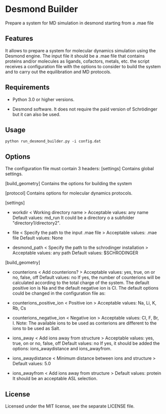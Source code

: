 # Desmond Builder
 Prepare a system for MD simulation in desmond starting from a .mae file

## Features

It allows to prepare a system for molecular dynamics simulation using the
Desmond engine. The input file it should be a .mae file that contains proteins
and/or molecules as ligands, cofactors, metals, etc.
the script receives a configuration file with the options to consider to build 
the system and to carry out the equilibration and MD protocols.

## Requirements

* Python 3.0 or higher versions.

* Desmond software. 
It does not require the paid version of Schrödinger but it can also be used.

## Usage

```
python run_desmond_builder.py -i config.dat
```

## Options

The configuration file must contain 3 headers:
[settings]
Contains global settings.

[build_geometry]
Contains the options for building the system

[protocol]
Contains options for molecular dynamics protocols.

[settings]
* workdir < Working directory name >
Acceptable values: any name
Default values: md_run
It could be a directory o a subfolder "directory1/directory2".

* file < Specify the path to the input .mae file >
Acceptable values: .mae file
Default values: None

* desmond_path < Specify the path to the schrodinger installation >
Acceptable values: any path
Default values: $SCHRODINGER

[build_geometry]
* counterions < Add counterions? >
Acceptable values: yes, true, on or no, false, off
Default values: no
If yes, the number of counterions will be calculated according to the
total charge of the system.
The default positive ion is Na and the default negative ion is Cl.
The default options could be changed in the configuration file as:
* counterions_positive_ion < Positive ion >
Acceptable values: Na, Li, K, Rb, Cs
* counterions_negative_ion < Negative ion >
Acceptable values: Cl, F, Br, I.
Note: The available ions to be used as conterions are different to the ions
to be used as Salt.

* ions_away < Add ions away from structure >
Acceptable values: yes, true, on or no, false, off
Default values: no
If yes, it should be added the options: ions_awaydistance and ions_awayfrom.

* ions_awaydistance < Minimum distance between ions and structure >
Default values: 5.0

* ions_awayfrom < Add ions away from structure >
Default values: protein
It should be an acceptable ASL selection.


## License

Licensed under the MIT license, see the separate LICENSE file.